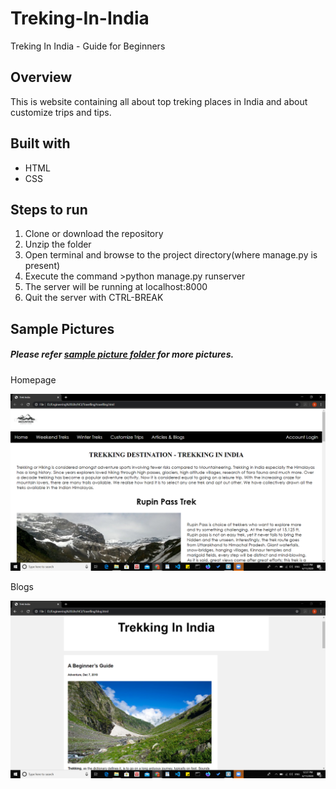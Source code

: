 # Treking-In-India
Treking In India - Guide for Beginners  

## Overview
  This is website containing all about top treking places in India and about customize trips and tips.
    
## Built with
  - HTML
  - CSS
  
## Steps to run
1. Clone or download the repository
2. Unzip the folder
3. Open terminal and browse to the project directory(where manage.py is present)
4. Execute the command >python manage.py runserver 
5. The server will be running at localhost:8000
6. Quit the server with CTRL-BREAK

## Sample Pictures

##### Please refer [sample picture folder](https://github.com/shreyakajbaje/Treking-In-India/tree/master/Sample%20Pictures) for more pictures.

Homepage

![Homepage](https://github.com/shreyakajbaje/Treking-In-India/blob/master/Sample%20Pictures/Screenshot%20(166).png)

Blogs

![Blog](https://github.com/shreyakajbaje/Treking-In-India/blob/master/Sample%20Pictures/Screenshot%20(168).png)
